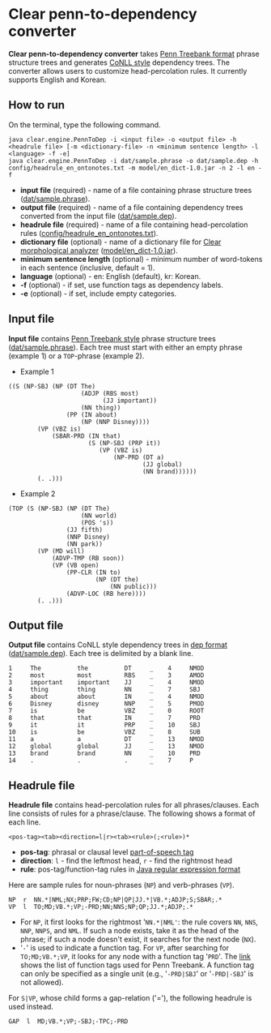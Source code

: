 # Clear penn-to-dependency converter #

**Clear penn-to-dependency converter** takes [Penn Treebank format](http://www.cis.upenn.edu/~treebank/) phrase structure trees and generates [CoNLL style](http://ilk.uvt.nl/conll/#dataformat) dependency trees.  The converter allows users to customize head-percolation rules.  It currently supports English and Korean.

## How to run ##

On the terminal, type the following command.

```
java clear.engine.PennToDep -i <input file> -o <output file> -h <headrule file> [-m <dictionary-file> -n <minimum sentence length> -l <language> -f -e]
java clear.engine.PennToDep -i dat/sample.phrase -o dat/sample.dep -h config/headrule_en_ontonotes.txt -m model/en_dict-1.0.jar -n 2 -l en -f
```

  * **input file** (required) - name of a file containing phrase structure trees ([dat/sample.phrase](http://code.google.com/p/clearparser/source/browse/trunk/dat/sample.phrase)).
  * **output file** (required) - name of a file containing dependency trees converted from the input file ([dat/sample.dep](http://code.google.com/p/clearparser/source/browse/trunk/dat/sample.dep)).
  * **headrule file** (required) - name of a file containing head-percolation rules ([config/headrule\_en\_ontonotes.txt](http://code.google.com/p/clearparser/source/browse/trunk/config/headrule_en_ontonotes.txt)).
  * **dictionary file** (optional) - name of a dictionary file for [Clear morphological analyzer](MorphAnalyzerGuidelines.md) ([model/en\_dict-1.0.jar](http://clearparser.googlecode.com/svn/trunk/model/en_dict-1.0.jar)).
  * **minimum sentence length** (optional) - minimum number of word-tokens in each sentence (inclusive, default = 1).
  * **language** (optional) - en: English (default), kr: Korean.
  * **-f** (optional) - if set, use function tags as dependency labels.
  * **-e** (optional) - if set, include empty categories.

## Input file ##

**Input file** contains [Penn Treebank style](http://www.cis.upenn.edu/~treebank/) phrase structure trees ([dat/sample.phrase](http://code.google.com/p/clearparser/source/browse/trunk/dat/sample.phrase)).  Each tree must start with either an empty phrase (example 1) or a `TOP`-phrase (example 2).

  * Example 1
```
((S (NP-SBJ (NP (DT The)
                    (ADJP (RBS most)
                          (JJ important))
                    (NN thing))
                (PP (IN about)
                    (NP (NNP Disney))))
        (VP (VBZ is)
            (SBAR-PRD (IN that)
                      (S (NP-SBJ (PRP it))
                         (VP (VBZ is)
                             (NP-PRD (DT a)
                                     (JJ global)
                                     (NN brand))))))
        (. .)))
```

  * Example 2
```
(TOP (S (NP-SBJ (NP (DT The)
                    (NN world)
                    (POS 's))
                (JJ fifth)
                (NNP Disney)
                (NN park))
        (VP (MD will)
            (ADVP-TMP (RB soon))
            (VP (VB open)
                (PP-CLR (IN to)
                        (NP (DT the)
                            (NN public)))
                (ADVP-LOC (RB here))))
        (. .)))
```

## Output file ##

**Output file** contains CoNLL style dependency trees in [dep format](DataFormat.md) ([dat/sample.dep](http://code.google.com/p/clearparser/source/browse/trunk/dat/sample.dep)).  Each tree is delimited by a blank line.

```
1     The          the          DT     _    4     NMOD
2     most         most         RBS    _    3     AMOD
3     important    important    JJ     _    4     NMOD
4     thing        thing        NN     _    7     SBJ
5     about        about        IN     _    4     NMOD
6     Disney       disney       NNP    _    5     PMOD
7     is           be           VBZ    _    0     ROOT
8     that         that         IN     _    7     PRD
9     it           it           PRP    _    10    SBJ
10    is           be           VBZ    _    8     SUB
11    a            a            DT     _    13    NMOD
12    global       global       JJ     _    13    NMOD
13    brand        brand        NN     _    10    PRD
14    .            .            .      _    7     P
```

## Headrule file ##

**Headrule file** contains head-percolation rules for all phrases/clauses.  Each line consists of rules for a phrase/clause.  The following shows a format of each line.

```
<pos-tag><tab><direction=l|r><tab><rule>(;<rule>)*
```
  * **pos-tag**: phrasal or clausal level [part-of-speech tag](http://bulba.sdsu.edu/jeanette/thesis/PennTags.html)
  * **direction**: `l` - find the leftmost head, `r` - find the rightmost head
  * **rule**: pos-tag/function-tag rules in [Java regular expression format](http://download.oracle.com/javase/6/docs/api/java/util/regex/Pattern.html)

Here are sample rules for noun-phrases (`NP`) and verb-phrases (`VP`).

```
NP  r  NN.*|NML;NX;PRP;FW;CD;NP|QP|JJ.*|VB.*;ADJP;S;SBAR;.*
VP  l  TO;MD;VB.*;VP;-PRD;NN;NNS;NP;QP;JJ.*;ADJP;.*
```

  * For `NP`, it first looks for the rightmost '`NN.*|NML'`: the rule covers `NN`, `NNS`, `NNP`, `NNPS`, and `NML`.  If such a node exists, take it as the head of the phrase; if such a node doesn't exist, it searches for the next node (`NX`).
  * '`-`' is used to indicate a function tag.  For `VP`, after searching for `TO;MD;VB.*;VP`, it looks for any node with a function tag '`PRD`'.  The [link](http://groups.inf.ed.ac.uk/switchboard/subcattags.html) shows the list of function tags used for Penn Treebank.  A function tag can only be specified as a single unit (e.g., '`-PRD|SBJ`' or '`-PRD|-SBJ`' is not allowed).

For `S|VP`, whose child forms a gap-relation ('='), the following headrule is used instead.

```
GAP  l  MD;VB.*;VP;-SBJ;-TPC;-PRD
```